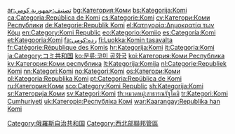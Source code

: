 [ar:تصنيف:جمهورية كومي](https://zh.wikipedia.org/wiki/ar:تصنيف:جمهورية_كومي "wikilink") [bg:Категория:Коми](https://zh.wikipedia.org/wiki/bg:Категория:Коми "wikilink") [bs:Kategorija:Komi](https://zh.wikipedia.org/wiki/bs:Kategorija:Komi "wikilink") [ca:Categoria:República de Komi](https://zh.wikipedia.org/wiki/ca:Categoria:República_de_Komi "wikilink") [cs:Kategorie:Komi](https://zh.wikipedia.org/wiki/cs:Kategorie:Komi "wikilink") [cv:Категори:Коми Республики](https://zh.wikipedia.org/wiki/cv:Категори:Коми_Республики "wikilink") [de:Kategorie:Republik Komi](https://zh.wikipedia.org/wiki/de:Kategorie:Republik_Komi "wikilink") [el:Κατηγορία:Δημοκρατία των Κόμι](https://zh.wikipedia.org/wiki/el:Κατηγορία:Δημοκρατία_των_Κόμι "wikilink") [en:Category:Komi Republic](https://zh.wikipedia.org/wiki/en:Category:Komi_Republic "wikilink") [eo:Kategorio:Komiio](https://zh.wikipedia.org/wiki/eo:Kategorio:Komiio "wikilink") [es:Categoría:Komi](https://zh.wikipedia.org/wiki/es:Categoría:Komi "wikilink") [et:Kategooria:Komi](https://zh.wikipedia.org/wiki/et:Kategooria:Komi "wikilink") [fa:رده:کومی](https://zh.wikipedia.org/wiki/fa:رده:کومی "wikilink") [fi:Luokka:Komin tasavalta](https://zh.wikipedia.org/wiki/fi:Luokka:Komin_tasavalta "wikilink") [fr:Catégorie:République des Komis](https://zh.wikipedia.org/wiki/fr:Catégorie:République_des_Komis "wikilink") [hr:Kategorija:Komi](https://zh.wikipedia.org/wiki/hr:Kategorija:Komi "wikilink") [it:Categoria:Komi](https://zh.wikipedia.org/wiki/it:Categoria:Komi "wikilink") [ja:Category:コミ共和国](https://zh.wikipedia.org/wiki/ja:Category:コミ共和国 "wikilink") [ko:분류:코미 공화국](https://zh.wikipedia.org/wiki/ko:분류:코미_공화국 "wikilink") [koi:Категория:Коми Республика](https://zh.wikipedia.org/wiki/koi:Категория:Коми_Республика "wikilink") [kv:Категория:Коми республика](https://zh.wikipedia.org/wiki/kv:Категория:Коми_республика "wikilink") [lt:Kategorija:Komija](https://zh.wikipedia.org/wiki/lt:Kategorija:Komija "wikilink") [nl:Categorie:Republiek Komi](https://zh.wikipedia.org/wiki/nl:Categorie:Republiek_Komi "wikilink") [nn:Kategori:Komi](https://zh.wikipedia.org/wiki/nn:Kategori:Komi "wikilink") [no:Kategori:Komi](https://zh.wikipedia.org/wiki/no:Kategori:Komi "wikilink") [os:Категори:Коми](https://zh.wikipedia.org/wiki/os:Категори:Коми "wikilink") [pl:Kategoria:Republika Komi](https://zh.wikipedia.org/wiki/pl:Kategoria:Republika_Komi "wikilink") [pt:Categoria:República de Komi](https://zh.wikipedia.org/wiki/pt:Categoria:República_de_Komi "wikilink") [ru:Категория:Коми](https://zh.wikipedia.org/wiki/ru:Категория:Коми "wikilink") [sco:Category:Komi Republic](https://zh.wikipedia.org/wiki/sco:Category:Komi_Republic "wikilink") [sh:Kategorija:Komi](https://zh.wikipedia.org/wiki/sh:Kategorija:Komi "wikilink") [sr:Категорија:Коми](https://zh.wikipedia.org/wiki/sr:Категорија:Коми "wikilink") [sv:Kategori:Komi](https://zh.wikipedia.org/wiki/sv:Kategori:Komi "wikilink") [th:หมวดหมู่:สาธารณรัฐโคมิ](https://zh.wikipedia.org/wiki/th:หมวดหมู่:สาธารณรัฐโคมิ "wikilink") [tr:Kategori:Komi Cumhuriyeti](https://zh.wikipedia.org/wiki/tr:Kategori:Komi_Cumhuriyeti "wikilink") [uk:Категорія:Республіка Комі](https://zh.wikipedia.org/wiki/uk:Категорія:Республіка_Комі "wikilink") [war:Kaarangay:Republika han Komi](https://zh.wikipedia.org/wiki/war:Kaarangay:Republika_han_Komi "wikilink")

[Category:俄羅斯自治共和国](https://zh.wikipedia.org/wiki/Category:俄羅斯自治共和国 "wikilink") [Category:西北部聯邦管區](https://zh.wikipedia.org/wiki/Category:西北部聯邦管區 "wikilink")